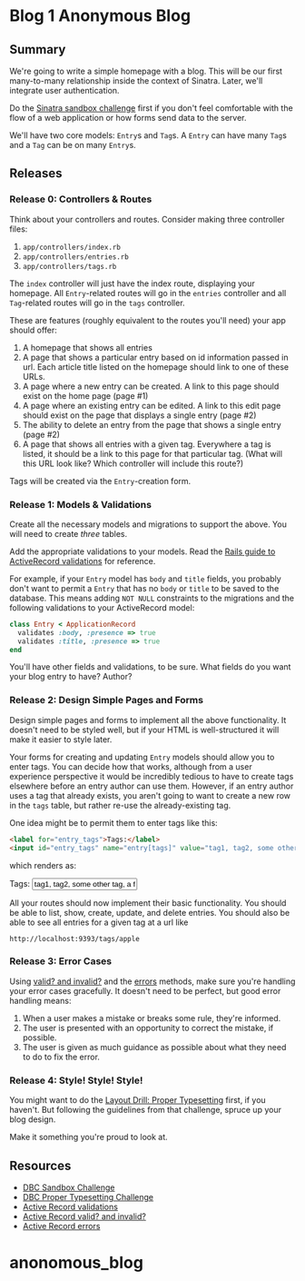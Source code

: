 # Blog 1 Anonymous Blog

## Summary

We're going to write a simple homepage with a blog.  This will be our first
many-to-many relationship inside the context of Sinatra.  Later, we'll
integrate user authentication.

Do the [Sinatra sandbox challenge][sandbox challenge] first if you don't feel
comfortable with the flow of a web application or how forms send data to the
server.

We'll have two core models: `Entry`s and `Tag`s.  A `Entry` can have many `Tag`s
and a `Tag` can be on many `Entry`s.

## Releases

### Release 0: Controllers &amp; Routes

Think about your controllers and routes.  Consider making three controller files:

1. `app/controllers/index.rb`
2. `app/controllers/entries.rb`
3. `app/controllers/tags.rb`

The `index` controller will just have the index route, displaying your
homepage.  All `Entry`-related routes will go in the `entries` controller and all
`Tag`-related routes will go in the `tags` controller.

These are features (roughly equivalent to the routes you'll need) your app should offer:

1. A homepage that shows all entries
2. A page that shows a particular entry based on id information passed in url. Each article title listed on the homepage should link to one of these URLs.
3. A page where a new entry can be created.  A link to this page should exist on the home page (page #1)
4. A page where an existing entry can be edited. A link to this edit page should exist on the page that displays a single entry (page #2)
5. The ability to delete an entry from the page that shows a single entry (page #2)
6. A page that shows all entries with a given tag. Everywhere a tag is listed, it should be a link to this page for that particular tag.  (What will this URL look like? Which controller will include this route?)

Tags will be created via the `Entry`-creation form.

### Release 1: Models &amp; Validations

Create all the necessary models and migrations to support the above. You will need to create _three_ tables.

Add the appropriate validations to your models.  Read the [Rails guide to
ActiveRecord validations][AR validations] for reference.

For example, if your `Entry` model has `body` and `title` fields, you probably
don't want to permit a `Entry` that has no `body` or `title` to be saved to the
database.  This means adding `NOT NULL` constraints to the migrations and the
following validations to your ActiveRecord model:

```ruby
class Entry < ApplicationRecord
  validates :body, :presence => true
  validates :title, :presence => true
end
```

You'll have other fields and validations, to be sure.  What fields do you want your blog entry to have?  Author?

### Release 2: Design Simple Pages and Forms

Design simple pages and forms to implement all the above functionality.  It
doesn't need to be styled well, but if your HTML is well-structured it will
make it easier to style later.

Your forms for creating and updating `Entry` models should allow you to enter
tags.  You can decide how that works, although from a user experience
perspective it would be incredibly tedious to have to create tags elsewhere
before an entry author can use them.  However, if an entry author uses a tag that
already exists, you aren't going to want to create a new row in the `tags`
table, but rather re-use the already-existing tag.

One idea might be to permit them to enter tags like this:

```html
<label for="entry_tags">Tags:</label>
<input id="entry_tags" name="entry[tags]" value="tag1, tag2, some other tag, a fourth tag">
```

which renders as:

<label for="entry_tags">Tags:</label>
<input id="entry_tags" name="entry[tags]" value="tag1, tag2, some other tag, a fourth tag" class="span4">

All your routes should now implement their basic functionality.  You should be
able to list, show, create, update, and delete entries.  You should also be able
to see all entries for a given tag at a url like

```text
http://localhost:9393/tags/apple
```

### Release 3: Error Cases

Using [valid? and invalid?][valid_invalid] and the [errors][errors] methods,
make sure you're handling your error cases gracefully.  It doesn't need to be
perfect, but good error handling means:

1. When a user makes a mistake or breaks some rule, they're informed.
2. The user is presented with an opportunity to correct the mistake, if possible.
3. The user is given as much guidance as possible about what they need to do to fix the error.

### Release 4: Style!  Style!  Style!

You might want to do the [Layout Drill: Proper Typesetting][proper formatting challenge]
first, if you haven't.  But following the guidelines from that
challenge, spruce up your blog design.

Make it something you're proud to look at.

## Resources

* [DBC Sandbox Challenge][sandbox challenge]
* [DBC Proper Typesetting Challenge][proper formatting challenge]
* [Active Record validations][AR validations]
* [Active Record valid? and invalid?][valid_invalid]
* [Active Record errors][errors]


[sandbox challenge]: ../../../sinatra-sandbox-challenge
[proper formatting challenge]: ../../../layout-drill-proper-typesetting-challenge
[AR validations]: http://guides.rubyonrails.org/active_record_callbacks.html
[valid_invalid]: http://guides.rubyonrails.org/active_record_validations.html#valid-questionmark-and-invalid-questionmark
[errors]: http://guides.rubyonrails.org/active_record_validations.html#working-with-validation-errors
# anonomous_blog
